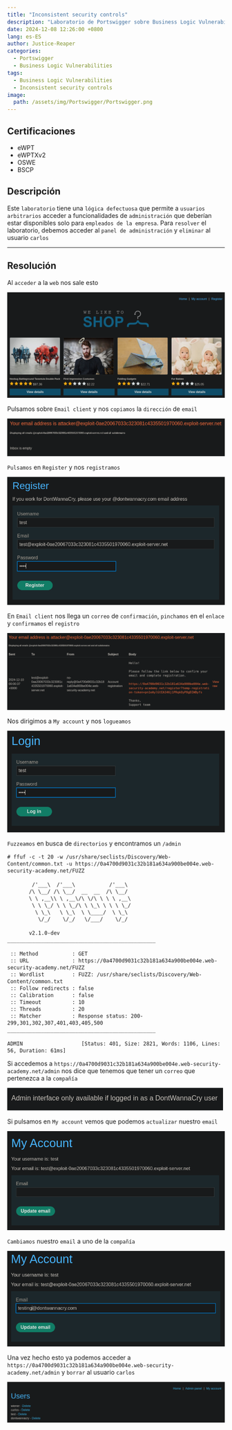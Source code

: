 ```yaml
---
title: "Inconsistent security controls"
description: "Laboratorio de Portswigger sobre Business Logic Vulnerabilities"
date: 2024-12-08 12:26:00 +0800
lang: es-ES
author: Justice-Reaper
categories:
  - Portswigger
  - Business Logic Vulnerabilities
tags:
  - Business Logic Vulnerabilities
  - Inconsistent security controls
image:
  path: /assets/img/Portswigger/Portswigger.png
---
```


## Certificaciones

- eWPT
- eWPTXv2
- OSWE
- BSCP
  
## Descripción

Este `laboratorio` tiene una `lógica defectuosa` que permite a `usuarios arbitrarios` acceder a funcionalidades de `administración` que deberían estar disponibles solo para `empleados de la empresa`. Para `resolver` el laboratorio, debemos acceder al `panel de administración` y `eliminar` al usuario `carlos`

---

## Resolución

Al `acceder` a la `web` nos sale esto

![](/assets/img/Business-Logic-Lab-3/image_1.png)

Pulsamos sobre `Email client` y nos `copiamos` la `dirección` de `email`

![](/assets/img/Business-Logic-Lab-3/image_2.png)

`Pulsamos` en `Register` y nos `registramos`

![](/assets/img/Business-Logic-Lab-3/image_3.png)

En `Email client` nos llega un `correo` de `confirmación`, `pinchamos` en el `enlace` y `confirmamos` el `registro`

![](/assets/img/Business-Logic-Lab-3/image_4.png)

Nos dirigimos a `My account` y nos `logueamos`

![](/assets/img/Business-Logic-Lab-3/image_5.png)

`Fuzzeamos` en busca de `directorios` y encontramos un `/admin`

```
# ffuf -c -t 20 -w /usr/share/seclists/Discovery/Web-Content/common.txt -u https://0a4700d9031c32b181a634a900be004e.web-security-academy.net/FUZZ                     

        /'___\  /'___\           /'___\       
       /\ \__/ /\ \__/  __  __  /\ \__/       
       \ \ ,__\\ \ ,__\/\ \/\ \ \ \ ,__\      
        \ \ \_/ \ \ \_/\ \ \_\ \ \ \ \_/      
         \ \_\   \ \_\  \ \____/  \ \_\       
          \/_/    \/_/   \/___/    \/_/       

       v2.1.0-dev
________________________________________________

 :: Method           : GET
 :: URL              : https://0a4700d9031c32b181a634a900be004e.web-security-academy.net/FUZZ
 :: Wordlist         : FUZZ: /usr/share/seclists/Discovery/Web-Content/common.txt
 :: Follow redirects : false
 :: Calibration      : false
 :: Timeout          : 10
 :: Threads          : 20
 :: Matcher          : Response status: 200-299,301,302,307,401,403,405,500
________________________________________________

ADMIN                   [Status: 401, Size: 2821, Words: 1106, Lines: 56, Duration: 61ms]
```

Si accedemos a `https://0a4700d9031c32b181a634a900be004e.web-security-academy.net/admin` nos dice que tenemos que tener un `correo` que pertenezca a la `compañía`

![](/assets/img/Business-Logic-Lab-3/image_6.png)

Si pulsamos en `My account` vemos que podemos `actualizar` nuestro `email`

![](/assets/img/Business-Logic-Lab-3/image_7.png)

`Cambiamos` nuestro `email` a uno de la `compañía`

![](/assets/img/Business-Logic-Lab-3/image_8.png)

Una vez hecho esto ya podemos acceder a `https://0a4700d9031c32b181a634a900be004e.web-security-academy.net/admin` y `borrar` al usuario `carlos`

![](/assets/img/Business-Logic-Lab-3/image_9.png)
